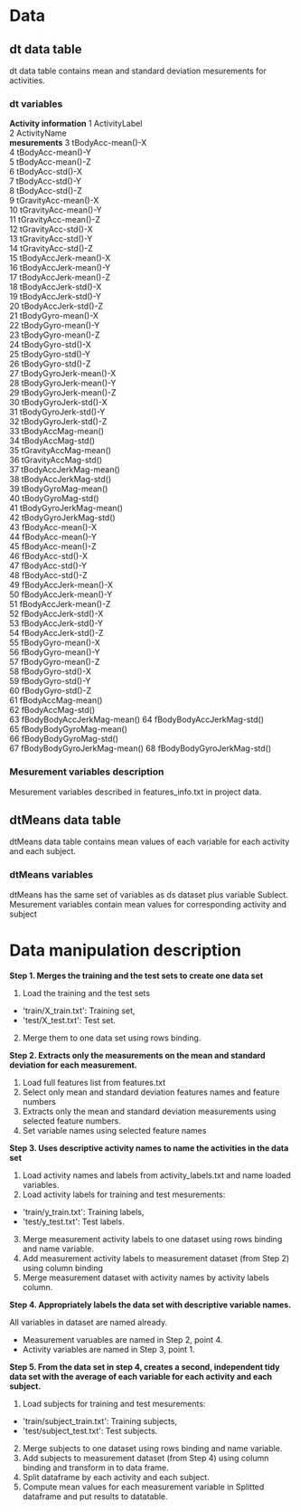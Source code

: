 # Data

## dt data table
dt data table contains mean and standard deviation mesurements for activities.
### dt variables
**Activity information**
 1 ActivityLabel              
 2 ActivityName  
**mesurements**
 3 tBodyAcc-mean()-X          
 4 tBodyAcc-mean()-Y          
 5 tBodyAcc-mean()-Z          
 6 tBodyAcc-std()-X           
 7 tBodyAcc-std()-Y           
 8 tBodyAcc-std()-Z           
 9 tGravityAcc-mean()-X       
10 tGravityAcc-mean()-Y       
11 tGravityAcc-mean()-Z       
12 tGravityAcc-std()-X        
13 tGravityAcc-std()-Y        
14 tGravityAcc-std()-Z        
15 tBodyAccJerk-mean()-X      
16 tBodyAccJerk-mean()-Y      
17 tBodyAccJerk-mean()-Z      
18 tBodyAccJerk-std()-X       
19 tBodyAccJerk-std()-Y       
20 tBodyAccJerk-std()-Z       
21 tBodyGyro-mean()-X         
22 tBodyGyro-mean()-Y         
23 tBodyGyro-mean()-Z         
24 tBodyGyro-std()-X          
25 tBodyGyro-std()-Y          
26 tBodyGyro-std()-Z          
27 tBodyGyroJerk-mean()-X     
28 tBodyGyroJerk-mean()-Y     
29 tBodyGyroJerk-mean()-Z     
30 tBodyGyroJerk-std()-X      
31 tBodyGyroJerk-std()-Y      
32 tBodyGyroJerk-std()-Z      
33 tBodyAccMag-mean()         
34 tBodyAccMag-std()          
35 tGravityAccMag-mean()      
36 tGravityAccMag-std()       
37 tBodyAccJerkMag-mean()     
38 tBodyAccJerkMag-std()      
39 tBodyGyroMag-mean()        
40 tBodyGyroMag-std()         
41 tBodyGyroJerkMag-mean()    
42 tBodyGyroJerkMag-std()     
43 fBodyAcc-mean()-X          
44 fBodyAcc-mean()-Y          
45 fBodyAcc-mean()-Z          
46 fBodyAcc-std()-X           
47 fBodyAcc-std()-Y           
48 fBodyAcc-std()-Z           
49 fBodyAccJerk-mean()-X      
50 fBodyAccJerk-mean()-Y      
51 fBodyAccJerk-mean()-Z      
52 fBodyAccJerk-std()-X       
53 fBodyAccJerk-std()-Y       
54 fBodyAccJerk-std()-Z       
55 fBodyGyro-mean()-X         
56 fBodyGyro-mean()-Y         
57 fBodyGyro-mean()-Z         
58 fBodyGyro-std()-X          
59 fBodyGyro-std()-Y          
60 fBodyGyro-std()-Z          
61 fBodyAccMag-mean()         
62 fBodyAccMag-std()          
63 fBodyBodyAccJerkMag-mean() 
64 fBodyBodyAccJerkMag-std()  
65 fBodyBodyGyroMag-mean()    
66 fBodyBodyGyroMag-std()     
67 fBodyBodyGyroJerkMag-mean()
68 fBodyBodyGyroJerkMag-std() 

### Mesurement variables description
Mesurement variables described in features_info.txt in project data.

## dtMeans data table
dtMeans data table contains mean values of each variable for each activity and each subject.
### dtMeans variables
dtMeans has the same set of variables as ds dataset plus variable Sublect.
Mesurement variables contain mean values for corresponding activity and subject

# Data manipulation description

**Step 1. Merges the training and the test sets to create one data set**

1. Load the training and the test sets
 * 'train/X_train.txt': Training set,
 * 'test/X_test.txt': Test set.
2. Merge them to one data set using rows binding.

**Step 2. Extracts only the measurements on the mean and standard deviation for each measurement.** 

1. Load full features list from features.txt
2. Select only mean and standard deviation features names and feature numbers
3. Extracts only the mean and standard deviation measurements using selected feature numbers.
4. Set variable names using selected feature names

**Step 3. Uses descriptive activity names to name the activities in the data set**

1. Load activity names and labels from activity_labels.txt and name loaded variables.
2. Load activity labels for training and test mesurements: 
 * 'train/y_train.txt': Training labels,
 * 'test/y_test.txt': Test labels.
3. Merge measurement activity labels to one dataset using rows binding and name variable.
4. Add measurement activity labels to measurement dataset (from Step 2) using column binding
5. Merge measurement dataset with activity names by activity labels column.  

**Step 4. Appropriately labels the data set with descriptive variable names.**

All variables in dataset are named already.
* Measurement varuables are named in Step 2, point 4.
* Activity variables are named in Step 3, point 1.

**Step 5. From the data set in step 4, creates a second, independent tidy data set with the average of each variable for each activity and each subject.**

1. Load subjects for training and test mesurements: 
 * 'train/subject_train.txt': Training subjects,
 * 'test/subject_test.txt': Test subjects.
2. Merge subjects to one dataset using rows binding and name variable.
3. Add subjects to measurement dataset (from Step 4) using column binding and transform in to data frame.
4. Split dataframe by each activity and each subject.
5. Compute mean values for each measurement variable in Splitted dataframe and put results to datatable.
